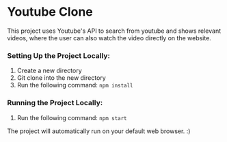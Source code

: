 # Youtube Clone

This project uses Youtube's API to search from youtube and shows relevant videos, where the user can also watch the video directly on the website.

### Setting Up the Project Locally:
1. Create a new directory
2. Git clone into the new directory
3. Run the following command: `npm install`

### Running the Project Locally:

1. Run the following command: `npm start`

The project will automatically run on your default web browser.
:)


